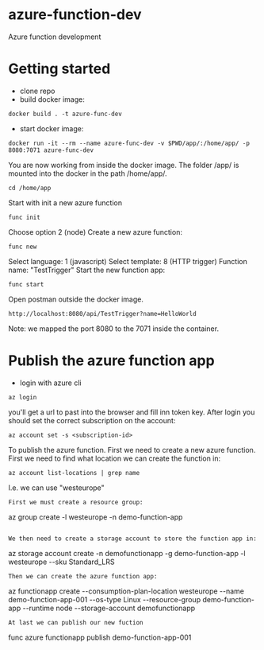 # azure-function-dev
Azure function development

# Getting started

* clone repo
* build docker image:
```
docker build . -t azure-func-dev
```
* start docker image:
```
docker run -it --rm --name azure-func-dev -v $PWD/app/:/home/app/ -p 8080:7071 azure-func-dev
```
You are now working from inside the docker image. The folder /app/ is 
mounted into the docker in the path /home/app/.
```
cd /home/app
```
Start with init a new azure function
```
func init
```
Choose option 2 (node)
Create a new azure function:
```
func new 
```
Select language: 1 (javascript)
Select template: 8 (HTTP trigger)
Function name: "TestTrigger"
Start the new function app:
```
func start
```
Open postman outside the docker image. 
```
http://localhost:8080/api/TestTrigger?name=HelloWorld
```
Note: we mapped the port 8080 to the 7071 inside the container. 

# Publish the azure function app
* login with azure cli
```
az login
```
you'll get a url to past into the browser and fill inn token key.
After login you should set the correct subscription on the account:
```
az account set -s <subscription-id>
```
To publish the azure function. 
First we need to create a new azure function. First we need to find 
what location we can create the function in:
```
az account list-locations | grep name
```
I.e. we can use "westeurope"
```
First we must create a resource group:
```
az group create -l westeurope -n demo-function-app
```

We then need to create a storage account to store the function app in:
```
az storage account create -n demofunctionapp -g demo-function-app -l westeurope --sku Standard_LRS
```
Then we can create the azure function app:
```
az functionapp create --consumption-plan-location westeurope --name demo-function-app-001 --os-type Linux --resource-group demo-function-app --runtime node --storage-account demofunctionapp
```
At last we can publish our new fuction
```
func azure functionapp publish demo-function-app-001
```


